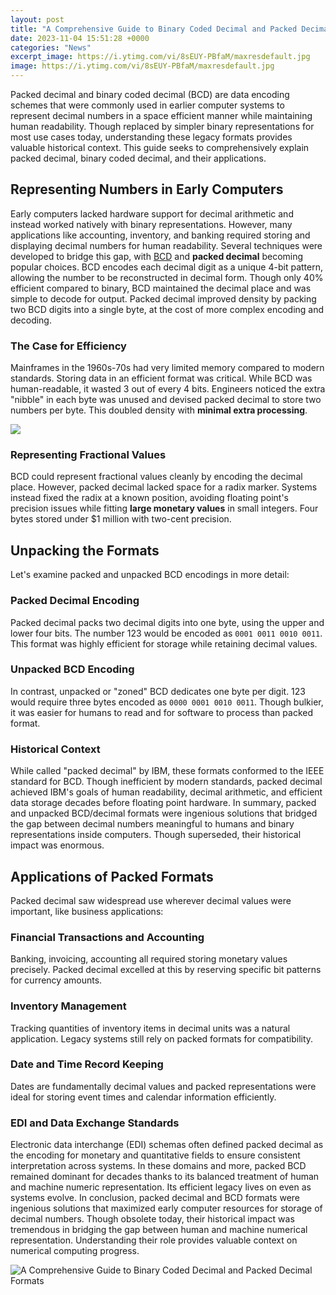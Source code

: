 ```yaml
---
layout: post
title: "A Comprehensive Guide to Binary Coded Decimal and Packed Decimal Formats"
date: 2023-11-04 15:51:28 +0000
categories: "News"
excerpt_image: https://i.ytimg.com/vi/8sEUY-PBfaM/maxresdefault.jpg
image: https://i.ytimg.com/vi/8sEUY-PBfaM/maxresdefault.jpg
---
```


Packed decimal and binary coded decimal (BCD) are data encoding schemes that were commonly used in earlier computer systems to represent decimal numbers in a space efficient manner while maintaining human readability. Though replaced by simpler binary representations for most use cases today, understanding these legacy formats provides valuable historical context. This guide seeks to comprehensively explain packed decimal, binary coded decimal, and their applications.
## Representing Numbers in Early Computers
Early computers lacked hardware support for decimal arithmetic and instead worked natively with binary representations. However, many applications like accounting, inventory, and banking required storing and displaying decimal numbers for human readability. Several techniques were developed to bridge this gap, with [BCD](https://store.fi.io.vn/womens-cute-boston-terrier-american-flag-usa-patriotic-dog-lover-v-neck-t-shirt/women&) and **packed decimal** becoming popular choices. 
BCD encodes each decimal digit as a unique 4-bit pattern, allowing the number to be reconstructed in decimal form. Though only 40% efficient compared to binary, BCD maintained the decimal place and was simple to decode for output. Packed decimal improved density by packing two BCD digits into a single byte, at the cost of more complex encoding and decoding.
### The Case for Efficiency 
Mainframes in the 1960s-70s had very limited memory compared to modern standards. Storing data in an efficient format was critical. While BCD was human-readable, it wasted 3 out of every 4 bits. Engineers noticed the extra "nibble" in each byte was unused and devised packed decimal to store two numbers per byte. This doubled density with **minimal extra processing**.

![](http://ecomputernotes.com/images/thumb587-BCD-Codes-8a4868af3bd5bd92c448b0ff26d4ae08.jpg)
### Representing Fractional Values
BCD could represent fractional values cleanly by encoding the decimal place. However, packed decimal lacked space for a radix marker. Systems instead fixed the radix at a known position, avoiding floating point's precision issues while fitting **large monetary values** in small integers. Four bytes stored under $1 million with two-cent precision.
## Unpacking the Formats
Let's examine packed and unpacked BCD encodings in more detail:
### Packed Decimal Encoding
Packed decimal packs two decimal digits into one byte, using the upper and lower four bits. The number 123 would be encoded as `0001 0011 0010 0011`. This format was highly efficient for storage while retaining decimal values.
### Unpacked BCD Encoding 
In contrast, unpacked or "zoned" BCD dedicates one byte per digit. 123 would require three bytes encoded as `0000 0001 0010 0011`. Though bulkier, it was easier for humans to read and for software to process than packed format.
### Historical Context 
While called "packed decimal" by IBM, these formats conformed to the IEEE standard for BCD. Though inefficient by modern standards, packed decimal achieved IBM's goals of human readability, decimal arithmetic, and efficient data storage decades before floating point hardware.
In summary, packed and unpacked BCD/decimal formats were ingenious solutions that bridged the gap between decimal numbers meaningful to humans and binary representations inside computers. Though superseded, their historical impact was enormous.
## Applications of Packed Formats 
Packed decimal saw widespread use wherever decimal values were important, like business applications:
### Financial Transactions and Accounting
Banking, invoicing, accounting all required storing monetary values precisely. Packed decimal excelled at this by reserving specific bit patterns for currency amounts.
### Inventory Management 
Tracking quantities of inventory items in decimal units was a natural application. Legacy systems still rely on packed formats for compatibility. 
### Date and Time Record Keeping
Dates are fundamentally decimal values and packed representations were ideal for storing event times and calendar information efficiently. 
### EDI and Data Exchange Standards 
Electronic data interchange (EDI) schemas often defined packed decimal as the encoding for monetary and quantitative fields to ensure consistent interpretation across systems.
In these domains and more, packed BCD remained dominant for decades thanks to its balanced treatment of human and machine numeric representation. Its efficient legacy lives on even as systems evolve.
In conclusion, packed decimal and BCD formats were ingenious solutions that maximized early computer resources for storage of decimal numbers. Though obsolete today, their historical impact was tremendous in bridging the gap between human and machine numerical representation. Understanding their role provides valuable context on numerical computing progress.

![A Comprehensive Guide to Binary Coded Decimal and Packed Decimal Formats](https://i.ytimg.com/vi/8sEUY-PBfaM/maxresdefault.jpg)
